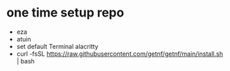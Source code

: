 # one time setup repo

- eza
- atuin
- set default Terminal alacritty
- curl -fsSL https://raw.githubusercontent.com/getnf/getnf/main/install.sh | bash